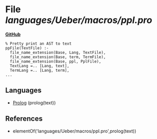 # File _languages/Ueber/macros/ppl.pro_
**[GitHub](https://github.com/softlang/yas/blob/master/languages/Ueber/macros/ppl.pro)**
```
% Pretty print an AST to text
ppFile(TextFile) :-
  file_name_extension(Base, Lang, TextFile),
  file_name_extension(Base, term, TermFile),
  file_name_extension(Base, ppl, PplFile),
  TextLang =.. [Lang, text],
  TermLang =.. [Lang, term],
...
```

## Languages
* [Prolog](../languages/Prolog.md) (prolog(text))

## References
* elementOf('languages/Ueber/macros/ppl.pro',prolog(text))
